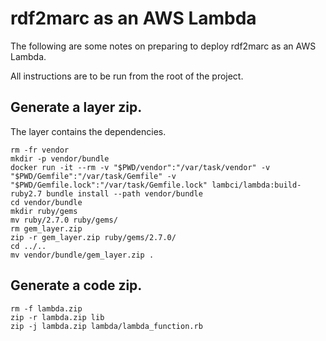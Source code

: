 # rdf2marc as an AWS Lambda

The following are some notes on preparing to deploy rdf2marc as an AWS Lambda.

All instructions are to be run from the root of the project.

## Generate a layer zip.
The layer contains the dependencies.
```
rm -fr vendor
mkdir -p vendor/bundle
docker run -it --rm -v "$PWD/vendor":"/var/task/vendor" -v "$PWD/Gemfile":"/var/task/Gemfile" -v "$PWD/Gemfile.lock":"/var/task/Gemfile.lock" lambci/lambda:build-ruby2.7 bundle install --path vendor/bundle
cd vendor/bundle
mkdir ruby/gems
mv ruby/2.7.0 ruby/gems/
rm gem_layer.zip
zip -r gem_layer.zip ruby/gems/2.7.0/
cd ../..
mv vendor/bundle/gem_layer.zip .
```

## Generate a code zip.
```
rm -f lambda.zip
zip -r lambda.zip lib
zip -j lambda.zip lambda/lambda_function.rb
```